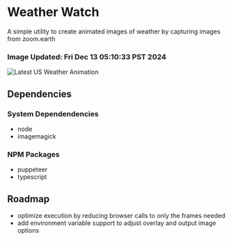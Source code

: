 # Weather Watch

A simple utility to create animated images of weather by capturing images from zoom.earth

### Image Updated: Fri Dec 13 05:10:33 PST 2024

![Latest US Weather Animation](animations/2024-12-13.webp)

## Dependencies
### System Dependendencies
* node
* imagemagick
### NPM Packages
* puppeteer
* typescript

## Roadmap
* optimize execution by reducing browser calls to only the frames needed
* add environment variable support to adjust overlay and output image options
